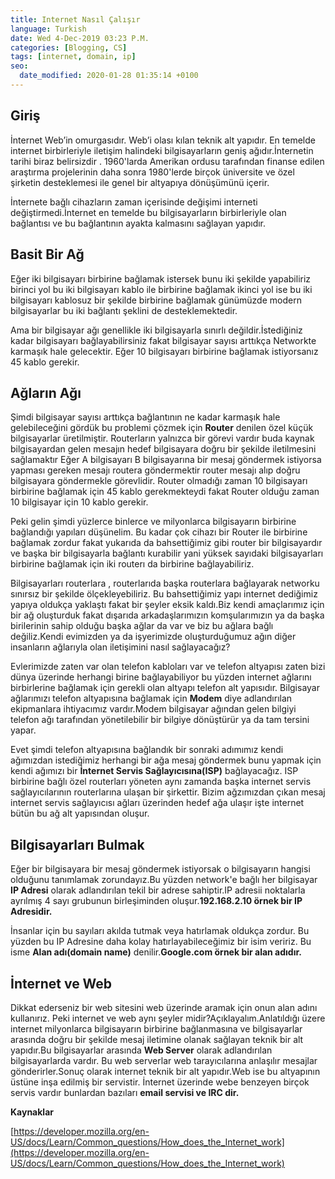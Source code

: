 ```yaml
---
title: Internet Nasıl Çalışır
language: Turkish
date: Wed 4-Dec-2019 03:23 P.M.
categories: [Blogging, CS]
tags: [internet, domain, ip]
seo:
  date_modified: 2020-01-28 01:35:14 +0100
---
```


## Giriş

İnternet Web’in omurgasıdır. Web’i olası kılan teknik alt yapıdır. En temelde internet birbirleriyle iletişim halindeki bilgisayarların geniş ağıdır.İnternetin tarihi biraz belirsizdir . 1960'larda Amerikan ordusu tarafından finanse edilen araştırma projelerinin daha sonra 1980'lerde birçok üniversite ve özel şirketin desteklemesi ile genel bir altyapıya dönüşümünü içerir.

İnternete bağlı cihazların zaman içerisinde değişimi interneti değiştirmedi.İnternet en temelde bu bilgisayarların birbirleriyle olan bağlantısı ve bu bağlantının ayakta kalmasını sağlayan yapıdır.

## Basit Bir Ağ

Eğer iki bilgisayarı birbirine bağlamak istersek bunu iki şekilde yapabiliriz birinci yol bu iki bilgisayarı kablo ile birbirine bağlamak ikinci yol ise bu iki bilgisayarı kablosuz bir şekilde birbirine bağlamak günümüzde modern bilgisayarlar bu iki bağlantı şeklini de desteklemektedir.

Ama bir bilgisayar ağı genellikle iki bilgisayarla sınırlı değildir.İstediğiniz kadar bilgisayarı bağlayabilirsiniz fakat bilgisayar sayısı arttıkça Networkte karmaşık hale gelecektir. Eğer 10 bilgisayarı birbirine bağlamak istiyorsanız 45 kablo gerekir.

## Ağların Ağı

Şimdi bilgisayar sayısı arttıkça bağlantının ne kadar karmaşık hale gelebileceğini gördük bu problemi çözmek için **Router** denilen özel küçük bilgisayarlar üretilmiştir. Routerların yalnızca bir görevi vardır buda  kaynak bilgisayardan gelen mesajın hedef bilgisayara doğru bir şekilde iletilmesini sağlamaktır Eğer A bilgisayarı B bilgisayarına bir mesaj göndermek istiyorsa yapması gereken mesajı routera göndermektir router mesajı alıp doğru bilgisayara göndermekle görevlidir. Router olmadığı zaman 10 bilgisayarı birbirine bağlamak için 45 kablo gerekmekteydi fakat Router olduğu zaman 10 bilgisayar için 10 kablo gerekir.

Peki gelin şimdi yüzlerce binlerce ve milyonlarca bilgisayarın birbirine bağlandığı yapıları düşünelim. Bu kadar çok cihazı bir Router ile birbirine bağlamak zordur fakat yukarıda da bahsettiğimiz gibi router bir bilgisayardır ve başka bir bilgisayarla bağlantı kurabilir yani yüksek sayıdaki bilgisayarları birbirine bağlamak için iki routerı da birbirine bağlayabiliriz.

Bilgisayarları routerlara , routerlarıda başka routerlara bağlayarak networku sınırsız bir şekilde ölçekleyebiliriz. Bu bahsettiğimiz yapı internet dediğimiz yapıya oldukça yaklaştı fakat bir şeyler eksik kaldı.Biz kendi amaçlarımız için bir ağ oluşturduk fakat dışarıda arkadaşlarımızın komşularımızın ya da başka birilerinin sahip olduğu başka ağlar da var ve biz bu ağlara bağlı değiliz.Kendi evimizden ya da işyerimizde oluşturduğumuz ağın diğer insanların ağlarıyla olan iletişimini nasıl sağlayacağız?

Evlerimizde zaten var olan telefon kabloları var ve telefon altyapısı zaten bizi dünya üzerinde herhangi birine bağlayabiliyor bu yüzden internet ağlarını birbirlerine bağlamak için gerekli olan altyapı telefon alt yapısıdır. Bilgisayar ağlarımızı telefon altyapısına bağlamak için **Modem** diye adlandırılan ekipmanlara ihtiyacımız vardır.Modem bilgisayar ağından gelen bilgiyi telefon ağı tarafından yönetilebilir bir bilgiye dönüştürür ya da tam tersini yapar.

Evet şimdi telefon altyapısına bağlandık bir sonraki adımımız kendi ağımızdan istediğimiz herhangi bir ağa mesaj göndermek bunu yapmak için kendi ağımızı bir **İnternet Servis Sağlayıcısına(ISP)** bağlayacağız. ISP birbirine bağlı özel routerları yöneten aynı zamanda başka internet servis sağlayıcılarının routerlarına ulaşan bir şirkettir. Bizim ağzımızdan çıkan mesaj internet servis sağlayıcısı ağları üzerinden hedef ağa ulaşır işte internet bütün bu ağ alt yapısından oluşur.

## Bilgisayarları Bulmak

Eğer bir bilgisayara bir mesaj göndermek istiyorsak o bilgisayarın hangisi olduğunu tanımlamak zorundayız.Bu yüzden network'e bağlı her bilgisayar **IP Adresi** olarak adlandırılan tekil bir adrese sahiptir.IP adresii noktalarla ayrılmış 4 sayı grubunun birleşiminden oluşur.**192.168.2.10 örnek bir IP Adresidir.**

İnsanlar için bu sayıları akılda tutmak veya hatırlamak oldukça zordur. Bu yüzden bu IP Adresine daha kolay hatırlayabileceğimiz bir isim veririz. Bu isme **Alan adı(domain name)** denilir.**Google.com örnek bir alan adıdır.**

## İnternet ve Web

Dikkat ederseniz bir web sitesini web üzerinde aramak için onun alan adını kullanırız. Peki internet ve web aynı şeyler midir?Açıklayalım.Anlatıldığı üzere internet milyonlarca bilgisayarın birbirine bağlanmasına ve bilgisayarlar arasında doğru bir şekilde mesaj iletimine olanak sağlayan teknik bir alt yapıdır.Bu bilgisayarlar arasında **Web Server** olarak adlandırılan bilgisayarlarda vardır. Bu web serverlar web tarayıcılarına anlaşılır mesajlar gönderirler.Sonuç olarak internet teknik bir alt yapıdır.Web ise bu altyapının üstüne inşa edilmiş bir servistir. İnternet üzerinde webe benzeyen birçok servis vardır bunlardan bazıları **email servisi ve IRC dir.**

**Kaynaklar**

[https://developer.mozilla.org/en-US/docs/Learn/Common_questions/How_does_the_Internet_work](https://developer.mozilla.org/en-US/docs/Learn/Common_questions/How_does_the_Internet_work)


